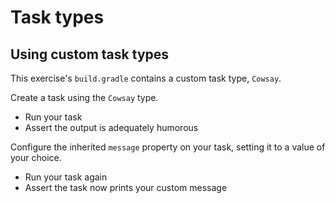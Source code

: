 # Task types

## Using custom task types

This exercise's `build.gradle` contains a custom task type, `Cowsay`.

Create a task using the `Cowsay` type.

- Run your task
- Assert the output is adequately humorous

Configure the inherited `message` property on your task, setting it to a value of your choice.

- Run your task again
- Assert the task now prints your custom message
